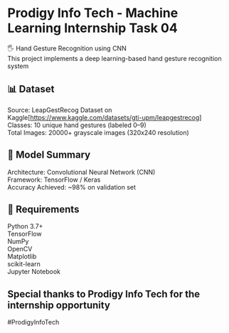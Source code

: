 # Prodigy Info Tech - Machine Learning Internship Task 04  
🖐️ Hand Gesture Recognition using CNN  
This project implements a deep learning-based hand gesture recognition system  

## 📊 Dataset 
Source: LeapGestRecog Dataset on Kaggle[https://www.kaggle.com/datasets/gti-upm/leapgestrecog]  
Classes: 10 unique hand gestures (labeled 0–9)  
Total Images: 20000+ grayscale images (320x240 resolution)  

## 🧠 Model Summary  
Architecture: Convolutional Neural Network (CNN)  
Framework: TensorFlow / Keras  
Accuracy Achieved: ~98% on validation set  

## 🧰 Requirements  
Python 3.7+  
TensorFlow  
NumPy  
OpenCV  
Matplotlib  
scikit-learn  
Jupyter Notebook  


## Special thanks to Prodigy Info Tech for the internship opportunity
#ProdigyInfoTech
